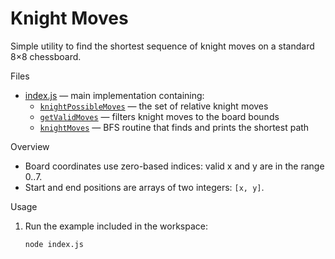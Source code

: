 # Knight Moves

Simple utility to find the shortest sequence of knight moves on a standard 8×8 chessboard.

Files
- [index.js](index.js) — main implementation containing:
  - [`knightPossibleMoves`](index.js) — the set of relative knight moves
  - [`getValidMoves`](index.js) — filters knight moves to the board bounds
  - [`knightMoves`](index.js) — BFS routine that finds and prints the shortest path

Overview
- Board coordinates use zero-based indices: valid x and y are in the range $0$..$7$.
- Start and end positions are arrays of two integers: `[x, y]`.

Usage
1. Run the example included in the workspace:
   ```sh
   node index.js